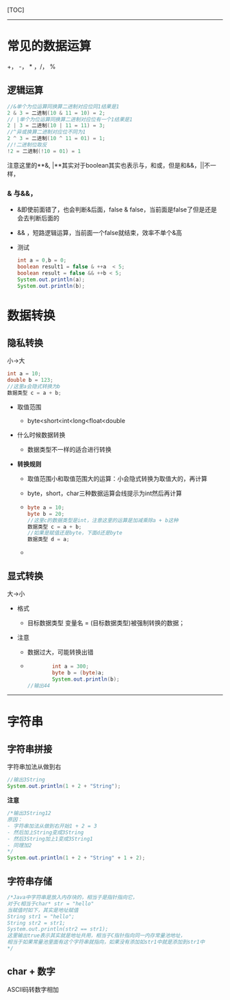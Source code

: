 [TOC]

---

# 常见的数据运算

+， -， * ，/， %

## 逻辑运算

```java
//&单个为位运算同换算二进制对应位同1结果是1
2 & 3 = 二进制(10 & 11 = 10) = 2;
// |单个为位运算同换算二进制对应位有一个1结果是1
2 | 3 = 二进制(10 | 11 = 11) = 3;
//^异或换算二进制对应位不同为1
2 ^ 3 = 二进制(10 ^ 11 = 01) = 1;
//!二进制位取反
!2 = 二进制(!10 = 01) = 1
```

注意这里的**&, |**其实对于boolean其实也表示与，和或，但是和&&，||不一样，

### & 与&&， 

- &即使前面错了，也会判断&后面，false & false，当前面是false了但是还是会去判断后面的

- && ，短路逻辑运算，当前面一个false就结束，效率不单个&高

- 测试

  ```java
  int a = 0,b = 0;
  boolean result1 = false & ++a  < 5;
  boolean result = false && ++b < 5;
  System.out.println(a);
  System.out.println(b);
  ```

  

# 数据转换

## 隐私转换

小->大

```java
int a = 10;
double b = 123;
//这里a会隐式转换为b
数据类型 c = a + b;
```

- 取值范围

  - byte<short<int<long<float<double

- 什么时候数据转换

  - 数据类型不一样的适合进行转换

- **转换规则**

  - 取值范围小和取值范围大的运算：小会隐式转换为取值大的，再计算

  - byte，short，char三种数据运算会线提示为int然后再计算

  - ```java
    byte a = 10;
    byte b = 20;
    //这里c的数据类型是int，注意这里的运算是加减乘除a + b这种
    数据类型 c = a + b;
    //如果是赋值还是byte，下面d还是byte
    数据类型 d = a;
    ```

  - 

## 显式转换

大->小

- 格式

  - 目标数据类型 变量名 = (目标数据类型)被强制转换的数据；

- 注意

  - 数据过大，可能转换出错

  - ```java
            int a = 300;
            byte b = (byte)a;
            System.out.println(b);
    //输出44
    ```

    

---

# 字符串

## 字符串拼接

字符串加法从做到右

```java
//输出3String
System.out.println(1 + 2 + "String");

```

**注意**

```java
/*输出3String12
原因：
- 字符串加法从做到右开始1 + 2 = 3
- 然后加上String变成3String
- 然后3String加上1变成3String1
- 同理加2
*/
System.out.println(1 + 2 + "String" + 1 + 2);
```

## 字符串存储

```java
/*Java中字符串是放入内存块的，相当于是指针指向它，
对于c相当于char* str = "hello"
当赋值时如下，其实是地址赋值
String str1 = "hello";
String str2 = str1;
System.out.println(str2 == str1);
这里输出true表示其实就是地址共用，相当于C指针指向同一内存常量池地址，
相当于如果常量池里面有这个字符串就指向，如果没有添加如str1中就是添加到str1中
*/

```



## char + 数字

ASCII码转数字相加

